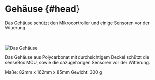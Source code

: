 # Gehäuse {#head}

<div class="description">Das Gehäuse schützt den Mikrocontroller und einige Sensoren vor der Witterung.</div>
<div class="line">
    <br>
    <br>
</div>

![Das Gehäuse](https://raw.githubusercontent.com/sensebox/books-v2/edu/../../pictures/box%2002%20top.png?token=AUIA55NGps0H8Zb_B-wyS-Tmo0Bd8763ks5bVvhcwA%3D%3D)

Das Gehäuse aus Polycarbonat mit durchsichtigem Deckel schützt die senseBox MCU, sowie die dazugehörigen Sensoren vor der Witterung. 

Maße: 82mm x 162mm x 85mm
Gewicht: 300 g
